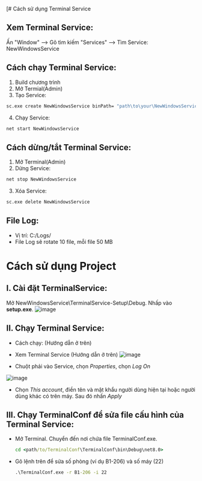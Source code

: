 [# Cách sử dụng Terminal Service
  ## Xem Terminal Service:
  Ấn "Window" --> Gõ tìm kiếm "Services" --> Tìm Service: NewWindowsService

  ## Cách chạy Terminal Service:
  1. Build chương trình
  2. Mở Termial(Admin)
  3. Tạo Service: 
  ```cmd
  sc.exe create NewWindowsService binPath= "path\to\your\NewWindowsService\NewWindowsService\bin\Debug\NewWindowsService.exe"
  ```
  4. Chạy Service:
  ```cmd
  net start NewWindowsService
  ```
  
  ## Cách dừng/tắt Terminal Service:
  1. Mở Terminal(Admin)
  2. Dừng Service:
  ```cmd
  net stop NewWindowsService
  ```
  3. Xóa Service:
  ```cmd
  sc.exe delete NewWindowsService
  ```
  
  ## File Log:
  - Vị trí: C:/Logs/
  - File Log sẽ rotate 10 file, mỗi file 50 MB

# Cách sử dụng Project
  ## I. Cài đặt TerminalService:
  Mở NewWindowsService\TerminalService-Setup\Debug. Nhấp vào **setup.exe**.
  ![image](https://github.com/user-attachments/assets/de210a4a-c9af-4fd5-b535-2ad3c6654c92)

  ## II. Chạy Terminal Service:

  - Cách chạy: (Hướng dẫn ở trên)
  - Xem Terminal Service (Hướng dẫn ở trên)
  ![image](https://github.com/user-attachments/assets/e667bfbe-b00b-475b-93c0-26e399a3a5ab)

  - Chuột phải vào Service, chọn *Properties*, chọn *Log On*
  
  ![image](https://github.com/user-attachments/assets/1e8810b9-5b70-4934-be47-140e21de6626)

  - Chọn *This account*, điền tên và mật khẩu người dùng hiện tại hoặc người dùng khác có trên máy. Sau đó nhấn *Apply*

  ## III. Chạy TerminalConf để sửa file cấu hình của Terminal Service:

  - Mở Terminal. Chuyển đến nơi chứa file TerminalConf.exe.
    ```cmd
    cd <path/to/TerminalConf\TerminalConf\bin\Debug\net8.0>
    ```
  - Gõ lệnh trên để sửa số phòng (ví dụ B1-206) và số máy (22)
    ```cmd
    .\TerminalConf.exe -r B1-206 -i 22
    ```

  
     
